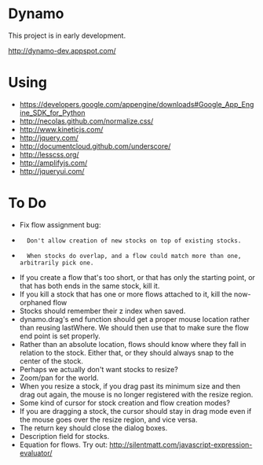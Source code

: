# Dynamo

This project is in early development.

http://dynamo-dev.appspot.com/

# Using

* https://developers.google.com/appengine/downloads#Google_App_Engine_SDK_for_Python
* http://necolas.github.com/normalize.css/
* http://www.kineticjs.com/
* http://jquery.com/
* http://documentcloud.github.com/underscore/
* http://lesscss.org/
* http://amplifyjs.com/
* http://jqueryui.com/

# To Do

* Fix flow assignment bug:
*		Don't allow creation of new stocks on top of existing stocks.
*		When stocks do overlap, and a flow could match more than one, arbitrarily pick one.

* If you create a flow that's too short, or that has only the starting point, or that has both ends in the same stock, kill it.
* If you kill a stock that has one or more flows attached to it, kill the now-orphaned flow
* Stocks should remember their z index when saved.
* dynamo.drag's end function should get a proper mouse location rather than reusing lastWhere. We should then use that to make sure the flow end point is set properly.
* Rather than an absolute location, flows should know where they fall in relation to the stock. Either that, or they should always snap to the center of the stock.
* Perhaps we actually don't want stocks to resize?
* Zoom/pan for the world.
* When you resize a stock, if you drag past its minimum size and then drag out again, the mouse is no longer registered with the resize region.
* Some kind of cursor for stock creation and flow creation modes?
* If you are dragging a stock, the cursor should stay in drag mode even if the mouse goes over the resize region, and vice versa.
* The return key should close the dialog boxes.
* Description field for stocks.
* Equation for flows. Try out: http://silentmatt.com/javascript-expression-evaluator/

